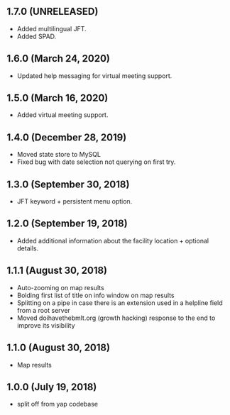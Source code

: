 ## 1.7.0 (UNRELEASED)
* Added multilingual JFT.
* Added SPAD.

## 1.6.0 (March 24, 2020)
* Updated help messaging for virtual meeting support.

## 1.5.0 (March 16, 2020)
* Added virtual meeting support.

## 1.4.0 (December 28, 2019)
* Moved state store to MySQL
* Fixed bug with date selection not querying on first try.

## 1.3.0 (September 30, 2018)
* JFT keyword + persistent menu option.

## 1.2.0 (September 19, 2018)
* Added additional information about the facility location + optional details.

## 1.1.1 (August 30, 2018)
* Auto-zooming on map results
* Bolding first list of title on info window on map results
* Splitting on a pipe in case there is an extension used in a helpline field from a root server
* Moved doihavethebmlt.org (growth hacking) response to the end to improve its visibility

## 1.1.0 (August 30, 2018)
* Map results

## 1.0.0 (July 19, 2018)
* split off from yap codebase
